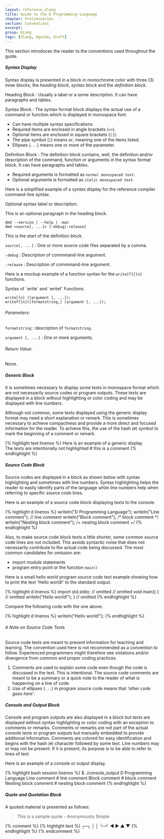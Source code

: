 ```yaml
---
layout: reference_dlang
title: Guide to the D Programming Language
chapter: Preliminaries
section: Conventions
excerpt: 
group: DLang
tags: [dlang, dguide, draft]
---
```


This section introduces the reader to the conventions used throughout the guide.

##### Syntax Display

Syntax display is presented in a block in monochrome color with three (3) inner blocks; the _heading block_, _syntax block_ and the _definition block_.

Heading Block
: Usually a label or a some description. It can have paragraphs and tables.

Syntax Block
: The syntax format block displays the actual use of a command or function which is displayed in monospace font.

  * Can have multiple syntax specifications
  * Required items are enclosed in angle brackets (`<>`).
  * Optional items are enclosed in square brackets (`[]`).
  * The pipe symbol (`|`) means _or_, meaning one of the items listed.
  * Ellipses (`...`) means one or _more_ of the parameter.

Definition Block
: The definition block contains, well, the definition and/or description of the command, function or arguments in the syntax format block.
It can have paragraphs and tables.

  * Required arguments is formatted as `normal monospaced text`.
  * Optional arguments is formatted as _`italic monospaced text`_.

Here is a simplified example of a _syntax display_ for the reference compiler command-line syntax.

<div markdown='1' class='syntax linenos'>
Optional syntax label or description.

This is an optional paragraph in the heading block.

    dmd --version | --help | -man
    dmd <source[, ...]> [-debug|-release]

This is the start of the definition block.

`source[, ...]`
: One or more source code files separated by a comma.

_`-debug`_
: Description of commmand-line argument.

_`-release`_
: Description of commmand-line argument.
</div>

Here is a mockup example of a function syntax for the `write[f][ln]` functions.

<div markdown='1' class='syntax'>
Syntax of `write` and `writef` Functions

    write[ln] ([argument [, ...]);
    writef[ln]([formatstring,] [argument [, ...]);
    
###### Parameters:    
`formatstring`
: description of `formatstring`.
  
`argument [, ...]`
: One or more arguments.
  
###### Return Value:
None.
</div>

##### Generic Block

It is sometimes necessary to display some texts in monospace format which are not necessarily source codes or program outputs.
These texts are displayed in a block without highlighting or color coding and may be displayed with line numbers.

Although not common, some texts displayed using the generic display format may need a short explanation or remark.
This is sometimes necessary to achieve compactness and provide a more direct and focused information for the reader.
To achieve this, the use of the hash (`#`) symbol to mark the beginning of a comment or remark.

{% highlight text linenos %}
Here is an example of a generic display             
The texts are intentionally not highlighted         # this is a comment
{% endhighlight %}

##### Source Code Block

Source codes are displayed in a block as shown below with syntax highlighting and sometimes with line numbers.
Syntax highlighting helps the reader to easily identify parts of the language while line numbers help when referring to specific source code lines.

Here is an example of a source code block displaying texts to the console.

{% highlight d linenos %}
writeln("D Programming Language");
writeln("Line comment");                // line comment
writeln("Block comment");               /* block comment */
writeln("Nesting block comment");       /+ nesting block comment +/
{% endhighlight %}

Also, to make source code block texts a little shorter, some common source code lines are not included.
This avoids syntactic noise that does not necessarily contribute to the actual code being discussed.
The most common candidates for omission are:

* import module statements
* program entry point or the function `main()`

Here is a small hello world program source code text example showing how to print the text 'Hello world!' to the standard output.

{% highlight d linenos %}
import std.stdio;                       // omitted
                                        // omitted
void main() {                           // omitted
    writeln("Hello world!");
}                                       // omitted
{% endhighlight %}

Compare the following code with the one above.

{% highlight d linenos %}
writeln("Hello world!");
{% endhighlight %}

###### A Note on Source Code Texts

Source code texts are meant to present information for teaching and learning.
The convention used here is not recommended as a convention to follow.
Experienced programmers might therefore see violations and/or divergence from common and proper coding practices.

1. Comments are used to explain some code even though the code is discussed in the text.
   This is intentional.
   The source code comments are meant to be a summary or a quick note to the reader of what is happening on a line of code.
2. Use of ellipses (`...`) in program source code means that _'other code goes here'_.

##### Console and Output Block

Console and program outputs are also displayed in a block but texts are displayed without syntax highlighting or color coding with an exception to comments or remarks.
Comments or remarks are not part of the actual console texts or program outputs but manually embedded to provide additional information.
Comments are colored for easy identification and begins with the hash (`#`) character followed by some text.
Line numbers may or may not be present.
If it is present, its purpose is to be able to refer to lines of text.

Here is an example of a console or output display.

{% highlight bash session linenos %}
$ ./console_output
D Programming Language
Line comment                            # line comment
Block comment                           # block comment
Nesting block comment                   # nesting block comment
{% endhighlight %}

##### Quote and Quotation Block

A quoted material is presented as follows:

> This is a sample quote - Anonymously Simple

{% comment %}
{% highlight text %}
┌─┐
│ │
└─┘
◀ ▶ ▲ ▼
{% endhighlight %}
{% endcomment %}
